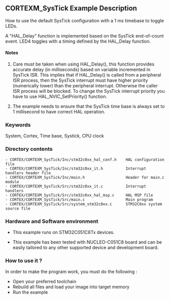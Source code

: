 ## <b>CORTEXM_SysTick Example Description</b>

How to use the default SysTick configuration with a 1 ms timebase to toggle LEDs.

  A "HAL_Delay" function is implemented based on the SysTick end-of-count event.
  LED4 toggles with a timing defined by the HAL_Delay function.

#### <b>Notes</b>

 1. Care must be taken when using HAL_Delay(), this function provides accurate
    delay (in milliseconds) based on variable incremented in SysTick ISR. This
    implies that if HAL_Delay() is called from a peripheral ISR process, then 
    the SysTick interrupt must have higher priority (numerically lower)
    than the peripheral interrupt. Otherwise the caller ISR process will be blocked.
    To change the SysTick interrupt priority you have to use HAL_NVIC_SetPriority() function.

 2. The example needs to ensure that the SysTick time base is always set to 1 millisecond
    to have correct HAL operation.

### <b>Keywords</b>

System, Cortex, Time base, Systick, CPU clock 

### <b>Directory contents</b>

    - CORTEX/CORTEXM_SysTick/Inc/stm32c0xx_hal_conf.h    HAL configuration file
    - CORTEX/CORTEXM_SysTick/Inc/stm32c0xx_it.h          Interrupt handlers header file
    - CORTEX/CORTEXM_SysTick/Inc/main.h                  Header for main.c module
    - CORTEX/CORTEXM_SysTick/Src/stm32c0xx_it.c          Interrupt handlers
    - CORTEX/CORTEXM_SysTick/Src/stm32c0xx_hal_msp.c     HAL MSP file
    - CORTEX/CORTEXM_SysTick/Src/main.c                  Main program
    - CORTEX/CORTEXM_SysTick/Src/system_stm32c0xx.c      STM32C0xx system source file

### <b>Hardware and Software environment</b>

  - This example runs on STM32C051C8Tx devices.
    
  - This example has been tested with NUCLEO-C051C8 board and can be
    easily tailored to any other supported device and development board.

### <b>How to use it ?</b>

In order to make the program work, you must do the following :

- Open your preferred toolchain
- Rebuild all files and load your image into target memory
- Run the example


